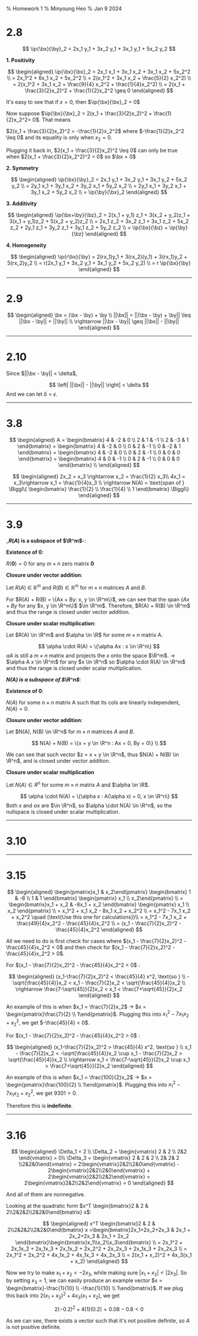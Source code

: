 % Homework 1
% Minyoung Heo
% Jan 9 2024

# 2.8

$$
\ip{\bx}{\by}_2 = 2x_1 y_1 + 3x_2 y_1 + 3x_1 y_1 + 5x_2 y_2
$$

**1. Positivity**

$$
\begin{aligned}
\ip{\bx}{\bx}_2 = 2x_1 x_1 + 3x_1 x_2 + 3x_1 x_2 + 5x_2^2 \\
= 2x_1^2 + 6x_1 x_2 + 5x_2^2 \\
= 2(x_1^2 + 3x_1 x_2 + \frac{5}{2} x_2^2) \\
= 2(x_1^2 + 3x_1 x_2 + \frac{9}{4} x_2^2 + \frac{1}{4}x_2^2) \\
= 2(x_1 + \frac{3}{2}x_2)^2 + \frac{1}{2}x_2^2 \geq 0
\end{aligned} 
$$

It's easy to see that if $x=0$, then $\ip{\bx}{\bx}_2 = 0$

Now suppose $\ip{\bx}{\bx}_2 = 2(x_1 + \frac{3}{2}x_2)^2 + \frac{1}{2}x_2^2= 0$. That means

$2(x_1 + \frac{3}{2}x_2)^2 = -\frac{1}{2}x_2^2$ where $-\frac{1}{2}x_2^2 \leq 0$ and its equality is only when $x_2 = 0$.

Plugging it back in, $2(x_1 + \frac{3}{2}x_2)^2 \leq 0$ can only be true when $2(x_1 + \frac{3}{2}x_2^2)^2 = 0$ so $\bx = 0$

**2. Symmetry**

$$
\begin{aligned}
\ip{\bx}{\by}_2 = 2x_1 y_1 + 3x_2 y_1 + 3x_1 y_2 + 5x_2 y_2 \\
= 2y_1 x_1 + 3y_1 x_2 + 3y_2 x_1 + 5y_2 x_2 \\
= 2y_1 x_1 + 3y_2 x_1 + 3y_1 x_2 + 5y_2 x_2 \\
= \ip{\by}{\bx}_2
\end{aligned}
$$

**3. Additivity**

$$
\begin{aligned}
\ip{\bx+\by}{\bz}_2 = 2(x_1 + y_1) z_1 + 3(x_2 + y_2)z_1 + 3(x_1 + y_1)z_2 + 5(x_2 + y_2)z_2 \\
= 2x_1 z_2 + 3x_2 z_1 + 3x_1 z_2 + 5x_2 z_2 + 2y_1 z_1 + 3y_2 z_1 + 3y_1 z_2 + 5y_2 z_2 \\
= \ip{\bx}{\bz} + \ip{\by}{\bz}
\end{aligned}
$$

**4. Homogeneity**

$$
\begin{aligned}
\ip{r\bx}{\by} = 2(rx_1)y_1 + 3(rx_2)(y_1) + 3(rx_1)y_2 + 5(rx_2)y_2 \\
= r(2x_1 y_1 + 3x_2 y_1 + 3x_1 y_2 + 5x_2 y_2) \\
= r \ip{\bx}{\by}
\end{aligned}
$$

---

# 2.9

$$
\begin{aligned}
\bx = (\bx - \by) + \by \\
||\bx|| = ||(\bx - \by) + \by|| \leq ||\bx - \by|| + ||\by|| \\
\rightarrow ||\bx - \by|| \geq ||\bx|| - ||\by||
\end{aligned}
$$


---

# 2.10

Since $||\bx - \by|| < \delta$,

$$
\left| ||\bx|| - ||\by|| \right| < \delta
$$
And we can let $\delta = \epsilon$.

---

# 3.8

$$
\begin{aligned}
A = \begin{bmatrix}
4 & -2 & 0 \\
2 & 1 & -1 \\
2 & -3 & 1
\end{bmatrix} = \begin{bmatrix}
4 & -2 & 0 \\
0 & 2 & -1 \\
0 & -2 & 1
\end{bmatrix} = \begin{bmatrix}
4 & -2 & 0 \\
0 & 2 & -1 \\
0 & 0 & 0
\end{bmatrix} = \begin{bmatrix}
4 & 0 & -1 \\
0 & 2 & -1 \\
0 & 0 & 0
\end{bmatrix}  \\
\end{aligned}
$$

$$
\begin{aligned}
2x_2 = x_3 \rightarrow x_2 = \frac{1}{2} x_3\\
4x_1 = x_3\rightarrow x_1 = \frac{1}{4}x_3 \\
\rightarrow N(A) = \text{span of } \Biggl\{ \begin{bmatrix} \frac{1}{2} \\ \frac{1}{4} \\ 1 \end{bmatrix} \Biggl\}
\end{aligned}
$$


---

# 3.9 

_**$R(A)$ is a subspace of $\R^m$**-:

**Existence of 0**:

$R(\mathbf{0}) = 0$ for any $m\times n$ zero matrix $\mathbf{0}$

**Closure under vector addition**:

Let $R(A)$ $\in$ $\mathbb{R}^m$ and $R(B) \in \mathbb{R}^m$ for $m \times n$ matrices $A$ and $B$.

For $R(A) + R(B) = \{Ax + By: x, y \in \R^m\}$, we can see that the span $\{Ax + By$ for any $x, y \in \R^m\}$ $\in \R^m$. Therefore, $R(A) + R(B) \in \R^m$ and thus the range is closed under vector addition.

**Closure under scalar multiplication**:

Let $R(A) \in \R^m$ and $\alpha \in \R$ for some $m \times n$ matrix A. 

$$
\alpha \cdot R(A) = \{\alpha Ax : x \in \R^n\}
$$
$\alpha A$ is still a $m \times n$ matrix and projects the $x$ onto the space $\R^m$. → $\alpha A x \in \R^m$ for any $x \in \R^n$ so $\alpha \cdot R(A) \in \R^m$ and thus the range is closed under scalar multiplication.

_**$N(A)$ is a subspace of $\R^n$**_:

**Existence of 0**:

$N(A)$ for some $n \times n$ matrix A such that its cols are linearly independent, $N(A) = 0$.

**Closure under vector addition**:

Let $N(A), N(B) \in \R^n$ for $m\times n$ matrices $A$ and $B$.

$$
N(A) + N(B) = \{x + y \in \R^n : Ax = 0, By = 0\} \\
$$

We can see that such vector $z = x + y \in \R^n$, thus $N(A) + N(B) \in \R^n$, and is closed under vector addition.

**Closure under scalar multiplication**

Let $N(A) \in R^n$ for some $m \times n$ matrix $A$ and $\alpha \in \R$.

$$
\alpha \cdot N(A) = \{\alpha x : A(\alpha x) = 0, x \in \R^n\}
$$
Both $x$ and $\alpha x$ are $\in \R^n$, so $\alpha \cdot N(A) \in \R^n$, so the nullspace is closed under scalar multiplication.

---

# 3.10



---

# 3.15

$$
\begin{aligned}
\begin{pmatrix}x_1 & x_2\end{pmatrix} \begin{bmatrix} 1 & -8 \\ 1 & 1 \end{bmatrix} \begin{pmatrix} x_1 \\ x_2\end{pmatrix} \\
= \begin{bmatrix}x_1 + x_2 & -8x_1 + x_2 \end{bmatrix} \begin{pmatrix} x_1 \\ x_2 \end{pmatrix} \\
= x_1^2 + x_1 x_2 - 8x_1 x_2 + x_2^2 \\
= x_1^2 - 7x_1 x_2 + x_2^2 \quad (\text{Use this one for calculations})\\
= x_1^2 - 7x_1 x_2 + \frac{49}{4}x_2^2 - \frac{45}{4}x_2^2 \\
= (x_1 - \frac{7}{2}x_2)^2 - \frac{45}{4}x_2^2
\end{aligned}
$$

All we need to do is first check for cases where $(x_1 - \frac{7}{2}x_2)^2 - \frac{45}{4}x_2^2 < 0$ and then check for $(x_1 - \frac{7}{2}x_2)^2 - \frac{45}{4}x_2^2 > 0$.

For $(x_1 - \frac{7}{2}x_2)^2 - \frac{45}{4}x_2^2 < 0$ :

$$
\begin{aligned}
(x_1-\frac{7}{2}x_2)^2 < \frac{45}{4} x^2, \text{so } \\
-\sqrt{\frac{45}{4}}x_2 < x_1 - \frac{7}{2}x_2 < \sqrt{\frac{45}{4}}x_2 \\
\rightarrow \frac{7-\sqrt{45}}{2}x_2 < x_1 < \frac{7+\sqrt{45}}{2}x_2
\end{aligned}
$$

An example of this is when $x_1 = \frac{7}{2}x_2$ → $x = \begin{pmatrix}\frac{7}{2} \\ 1\end{pmatrix}$. Plugging this into $x_1^2 - 7x_1 x_2 + x_2^2$, we get $-\frac{45}{4} < 0$.

For $(x_1 - \frac{7}{2}x_2)^2 - \frac{45}{4}x_2^2 > 0$ :

$$
\begin{aligned}
(x_1-\frac{7}{2}x_2)^2 > \frac{45}{4} x^2, \text{so } \\
x_1 - \frac{7}{2}x_2 < -\sqrt{\frac{45}{4}}x_2 \cup x_1 - \frac{7}{2}x_2 > \sqrt{\frac{45}{4}}x_2 \\
\rightarrow x_1 < \frac{7-\sqrt{45}}{2}x_2 \cup x_1 > \frac{7+\sqrt{45}}{2}x_2
\end{aligned}
$$

An example of this is when $x_1 = \frac{100}{2}x_2$ → $x = \begin{pmatrix}\frac{100}{2} \\ 1\end{pmatrix}$. Plugging this into $x_1^2 - 7x_1 x_2 + x_2^2$, we get $9301 > 0$.

Therefore this is **indefinite**.

---

# 3.16

$$
\begin{aligned}
\Delta_1 = 2 \\
\Delta_2 = \begin{vmatrix} 2 & 2 \\ 2&2 \end{vmatrix} = 0\\
\Delta_3 = \begin{vmatrix} 2 & 2 & 2 \\ 2& 2& 2 \\2&2&0\end{vmatrix} = 2\begin{vmatrix}2&2\\2&0\end{vmatrix} - 2\begin{vmatrix}2&2\\2&0\end{vmatrix} + 2\begin{vmatrix}2&2\\2&2\end{vmatrix} = 2\begin{vmatrix}2&2\\2&2\end{vmatrix} = 0
\end{aligned}
$$

And all of them are nonnegative.

Looking at the quadratic form $x^T \begin{bmatrix}2 & 2 & 2\\2&2&2\\2&2&0\end{bmatrix} x$:

$$
\begin{aligned}
x^T \begin{bmatrix}2 & 2 & 2\\2&2&2\\2&2&0\end{bmatrix} x  =\begin{bmatrix}2x_1+2x_2+2x_3 & 2x_1 + 2x_2+2x_3 & 2x_1 + 2x_2 \end{bmatrix}\begin{bmatrix}x_1\\x_2\\x_3\end{bmatrix} \\
= 2x_1^2 + 2x_1x_2 + 2x_1x_3 + 2x_1x_2 + 2x_2^2 + 2x_2x_3 + 2x_1x_3 + 2x_2x_3 \\
= 2x_1^2 + 2x_2^2 + 4x_1x_2 + 4x_1x_3 + 4x_2x_3 \\
= 2(x_1 + x_2)^2 + 4x_3(x_1 + x_2)
\end{aligned}
$$

Now we try to make $x_1 + x_2 < -2x_3$, while making sure $|x_1 + x_2| < |2x_3|$. So by setting $x_3 = 1$, we can easily produce an example vector $x = \begin{bmatrix}-\frac{1}{10} \\ -\frac{1}{10} \\ 1\end{bmatrix}$. If we plug this back into $2(x_1 + x_2)^2 + 4x_3(x_1 + x_2)$, we get 

$$
2(-0.2)^2 + 4(1)(0.2) = 0.08 - 0.8 < 0
$$

As we can see, there exists a vector such that it's not positive definite, so $A$ is not positive definite.